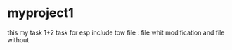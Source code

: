 # myproject1
this my task 1+2
task for esp include tow file : file whit modification and file without
